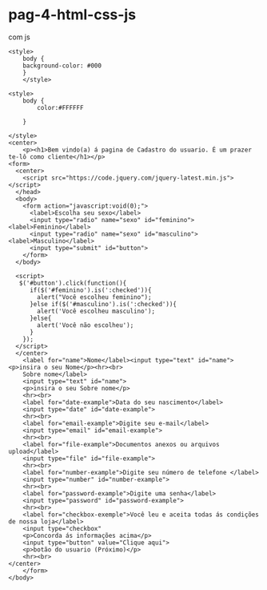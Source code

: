 # pag-4-html-css-js
com js
<body>
  
    <style>
        body {
        background-color: #000
        }
        </style>

    <style>
        body {
            color:#FFFFFF

        }
        
    </style>
    <center>
        <p><h1>Bem vindo(a) á pagina de Cadastro do usuario. É um prazer te-lô como cliente</h1></p>
    <form>
      <center>
        <script src="https://code.jquery.com/jquery-latest.min.js"></script>
      </head>
      <body>
        <form action="javascript:void(0);">
          <label>Escolha seu sexo</label>
          <input type="radio" name="sexo" id="feminino"><label>Feminino</label>
          <input type="radio" name="sexo" id="masculino"><label>Masculino</label>
          <input type="submit" id="button">
        </form>
      </body>
    
      <script>
       $('#button').click(function(){
          if($('#feminino').is(':checked')){
            alert("Você escolheu feminino");
          }else if($('#masculino').is(':checked')){
            alert('Você escolheu masculino');
          }else{
            alert('Você não escolheu');
          }
        });
      </script>
      </center>
        <label for="name">Nome</label><input type="text" id="name"><p>insira o seu Nome</p><hr><br>
        Sobre nome</label>
        <input type="text" id="name">
        <p>insira o seu Sobre nome</p>
        <hr><br>
        <label for="date-example">Data do seu nascimento</label>
        <input type="date" id="date-example">
        <hr><br>
        <label for="email-example">Digite seu e-mail</label>
        <input type="email" id="email-example">
        <hr><br>
        <label for="file-example">Documentos anexos ou arquivos upload</label>
        <input type="file" id="file-example">
        <hr><br>
        <label for="number-example">Digite seu número de telefone </label>
        <input type="number" id="number-example">
        <hr><br>
        <label for="password-example">Digite uma senha</label>
        <input type="password" id="password-example">
        <hr><br>
        <label for="checkbox-exemple">Você leu e aceita todas ás condições de nossa loja</label>
        <input type="checkbox" 
        <p>Concorda ás informações acima</p>
        <input type="button" value="Clique aqui">
        <p>botão do usuario (Próximo)</p>
        <hr><br>
    </center>
        </form>
    </body>
